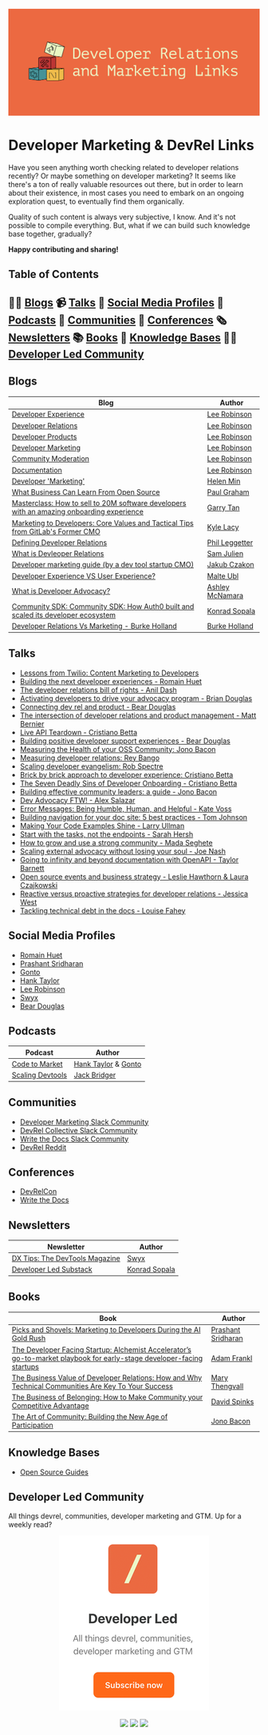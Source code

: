 <p align="center">
	<a href="https://developerled.substack.com/"><img src="/assets/ReadmeBanner.png" alt=""></a>
</p>

# Developer Marketing & DevRel Links

Have you seen anything worth checking related to developer relations recently? Or maybe something on developer marketing? It seems like there's a ton of really valuable resources out there, but in order to learn about their existence, in most cases you need to embark on an ongoing exploration quest, to eventually find them organically.

Quality of such content is always very subjective, I know. And it's not possible to compile everything. But, what if we can build such knowledge base together, gradually?

**Happy contributing and sharing!**

## Table of Contents

✍🏽 [Blogs](#articles)
📹 [Talks](#talks)
🐥 [Social Media Profiles](#social-media-profiles) 
🎤 [Podcasts](#podcasts) 
🤼 [Communities](#communities) 
🤩 [Conferences](#conferences) 
🗞️ [Newsletters](#newsletters) 
📚 [Books](#books) 
🧠 [Knowledge Bases](#knowledge-bases)
👨‍💻 [Developer Led Community](#developer-led-community)
-------------------------------------------------

## Blogs

| Blog        | Author      |
| ----------- | ----------- |
| [Developer Experience](https://leerob.com/dx)| [Lee Robinson](https://x.com/leerob) | 
| [Developer Relations](https://leerob.com/devrel)| [Lee Robinson](https://x.com/leerob) | 
| [Developer Products](https://leerob.com/devtools)| [Lee Robinson](https://x.com/leerob) | 
| [Developer Marketing](https://leerob.com/developer-marketing)| [Lee Robinson](https://x.com/leerob) | 
| [Community Moderation](https://leerob.com/moderation)| [Lee Robinson](https://x.com/leerob) | 
| [Documentation](https://leerob.com/docs)| [Lee Robinson](https://x.com/leerob) | 
| [Developer 'Marketing'](https://www.helenmin.com/blog/marketing-to-developers) | [Helen Min](https://x.com/helen_min) |
| [What Business Can Learn From Open Source](https://www.paulgraham.com/opensource.html)| [Paul Graham](https://x.com/paulg) | 
| [Masterclass: How to sell to 20M software developers with an amazing onboarding experience](https://blog.garrytan.com/masterclass-with-algolia-how-to-capture-the-heart-of-20m-software-developers)| [Garry Tan](https://x.com/garrytan) | 
| [Marketing to Developers: Core Values and Tactical Tips from GitLab's Former CMO](https://openviewpartners.com/blog/marketing-to-developers/) | [Kyle Lacy](https://x.com/kyleplacy) | 
| [Defining Developer Relations](https://www.leggetter.co.uk/2016/02/03/defining-developer-relations.html)  | [Phil Leggetter](https://x.com/leggetter) | 
| [What is Devleoper Relations](https://www.samjulien.com/what-is-developer-relations/) | [Sam Julien](https://x.com/samjulien) | 
| [Developer marketing guide (by a dev tool startup CMO)](https://www.markepear.dev/blog/developer-marketing-guide) | [Jakub Czakon](https://www.linkedin.com/in/jakub-czakon/) | 
| [Developer Experience VS User Experience?](https://medium.com/@cramforce/developer-experience-and-user-experience-c4004354b32a)  | [Malte Ubl](https://x.com/cramforce) | 
| [What is Developer Advocacy?](https://medium.com/@ashleymcnamara/what-is-developer-advocacy-3a92442b627c) | [Ashley McNamara](https://x.com/ashleymcnamara) | 
| [Community SDK: Community SDK: How Auth0 built and scaled its developer ecosystem](https://developerled.substack.com/p/community-sdk-how-auth0-build-and) | [Konrad Sopala](https://x.com/yoimkonrad) | 
| [Developer Relations Vs Marketing - Burke Holland](https://medium.com/the-devrel-salon/developer-relations-vs-marketing-1323dba7ea78) | [Burke Holland](https://x.com/burkeholland) | 

## Talks

* [Lessons from Twilio: Content Marketing to Developers](https://www.heavybit.com/library/video/lessons-from-twilio-content-marketing-to-developers/)
* [Building the next developer experiences - Romain Huet](https://www.youtube.com/watch?v=v03CKxhol8Q&t=29s) 
* [The developer relations bill of rights - Anil Dash](https://www.youtube.com/watch?v=wQOByc0DGW4) 
* [Activating developers to drive your advocacy program - Brian Douglas](https://www.youtube.com/watch?v=xUbUV46DZEM&t=986s) 
* [Connecting dev rel and product - Bear Douglas](https://www.youtube.com/watch?v=XJhwhC3bwkw) 
* [The intersection of developer relations and product management - Matt Bernier](https://www.youtube.com/watch?v=9MSRfmMwQ0w&t=1s) 
* [Live API Teardown - Cristiano Betta](https://www.youtube.com/watch?v=4X6iPGnV9jI) 
* [Building positive developer support experiences - Bear Douglas](https://www.youtube.com/watch?v=EWI8jMlT_Vc) 
* [Measuring the Health of your OSS Community: Jono Bacon](https://www.youtube.com/watch?v=2e4WSZtzsKI) 
* [Measuring developer relations: Rey Bango](https://www.youtube.com/watch?v=NRTUA0cSMnQ) 
* [Scaling developer evangelism: Rob Spectre](https://www.youtube.com/watch?v=SnokHzv53yU&t=1573s) 
* [Brick by brick approach to developer experience: Cristiano Betta](https://www.youtube.com/watch?v=5Frzvrq52fs) 
* [The Seven Deadly Sins of Developer Onboarding - Cristiano Betta](https://www.youtube.com/watch?v=G6QsYtjVJbY) 
* [Building effective community leaders: a guide - Jono Bacon](https://www.youtube.com/watch?v=PHHt1I0x8VM) 
* [Dev Advocacy FTW! - Alex Salazar](https://www.youtube.com/watch?v=SF3HWiUTJfM) 
* [Error Messages: Being Humble, Human, and Helpful - Kate Voss](https://www.youtube.com/watch?v=gBBZUATL7Qo) 
* [Building navigation for your doc site: 5 best practices - Tom Johnson](https://www.youtube.com/watch?v=w-kEmsLwPDE) 
* [Making Your Code Examples Shine - Larry Ullman](https://www.youtube.com/watch?v=td15D2BLa4c&t=626s) 
* [Start with the tasks, not the endpoints - Sarah Hersh](https://www.youtube.com/watch?v=R8yjmtIWEKQ&t=5s) 
* [How to grow and use a strong community - Mada Seghete](https://www.youtube.com/watch?v=2TYy2kPLnKs) 
* [Scaling external advocacy without losing your soul - Joe Nash](https://www.youtube.com/watch?v=udghlNP13is&t=12s) 
* [Going to infinity and beyond documentation with OpenAPI - Taylor Barnett](https://www.youtube.com/watch?v=r9fFItBnDT0) 
* [Open source events and business strategy - Leslie Hawthorn & Laura Czajkowski](https://www.youtube.com/watch?v=jnidMExmIcc) 
* [Reactive versus proactive strategies for developer relations - Jessica West](https://www.youtube.com/watch?v=zRvruORDsiw) 
* [Tackling technical debt in the docs - Louise Fahey](https://www.youtube.com/watch?v=AxETZU7sFvQ&t=442s) 

## Social Media Profiles

* [Romain Huet](https://x.com/romainhuet)
* [Prashant Sridharan](https://www.linkedin.com/in/prashantsridharan/)
* [Gonto](https://x.com/mgonto)
* [Hank Taylor](https://x.com/theHankTaylor)
* [Lee Robinson](https://x.com/leerob)
* [Swyx](https://x.com/swyx)
* [Bear Douglas](https://x.com/beardigsit)

## Podcasts

| Podcast                                                 | Author                                                                     |
| ------------------------------------------------------- | -------------------------------------------------------------------------- |
| [Code to Market](https://codetomarket.fm/)              | [Hank Taylor](https://x.com/theHankTaylor) & [Gonto](https://x.com/mgonto) |
| [Scaling Devtools](https://scalingdevtools.com/podcast) | [Jack Bridger](https://x.com/jacksbridger)                                 |

## Communities

* [Developer Marketing Slack Community](https://marketingto.dev/)
* [DevRel Collective Slack Community](https://devrelcollective.fun/) 
* [Write the Docs Slack Community](https://www.writethedocs.org/slack/)
* [DevRel Reddit](https://www.reddit.com/r/devrel/)

## Conferences

* [DevRelCon](https://developerrelations.com/devrelcon/) 
* [Write the Docs](http://www.writethedocs.org/) 

## Newsletters

| Newsletter                                                   | Author                                    |
| ------------------------------------------------------------ | ------------------------------------------|
| [DX Tips: The DevTools Magazine](https://dx.tips/)           | [Swyx](https://x.com/swyx)                |
| [Developer Led Substack](https://developerled.substack.com/) | [Konrad Sopala](https://x.com/yoimkonrad) |

## Books

| Book                                                         | Author                                    |
| ------------------------------------------------------------ | ------------------------------------------|
| [Picks and Shovels: Marketing to Developers During the AI Gold Rush](https://www.amazon.com/Picks-Shovels-Marketing-Developers-During/dp/B0FMVLZRK9) | [Prashant Sridharan](https://www.linkedin.com/in/prashantsridharan/)                |
| [The Developer Facing Startup: Alchemist Accelerator’s go-to-market playbook for early-stage developer-facing startups](https://www.amazon.com/Developer-Facing-Startup-market-developer-facing/dp/B0D4KGHQML) | [Adam Frankl](https://www.linkedin.com/in/adamfrankl/) |
| [The Business Value of Developer Relations: How and Why Technical Communities Are Key To Your Success](https://www.amazon.com/dp/1484237471) | [Mary Thengvall](https://www.linkedin.com/in/marythengvall/) |
| [The Business of Belonging: How to Make Community your Competitive Advantage](https://www.amazon.com/dp/1119766125) | [David Spinks](https://www.linkedin.com/in/davidspinks/) | 
| [The Art of Community: Building the New Age of Participation](https://www.amazon.com/dp/1449312063) | [Jono Bacon](https://www.linkedin.com/in/jonobacon/)| 

## Knowledge Bases

* [Open Source Guides](https://opensource.guide/) 

## Developer Led Community

All things devrel, communities, developer marketing and GTM. Up for a weekly read?

<p align="center">
	<a href="https://developerled.substack.com/"><img src="/assets/SubstackSubscribe.png" alt=""></a>
</p>

<p align="center">
	<a href="https://www.linkedin.com/company/developerled/"><img src="https://img.shields.io/static/v1?&color=000000&style=flat&logoColor=white&label=&message=LinkedIn&logo=linkedin" /></a>
	<a href="https://x.com/developerled"><img src="https://img.shields.io/static/v1?&color=000000&style=flat&logoColor=white&label=&message=Twitter&logo=twitter" /></a>
	<a href="https://developerled.substack.com/"><img src="https://img.shields.io/static/v1?&color=000000&style=flat&logoColor=white&label=&message=Substack" /></a>
</p>